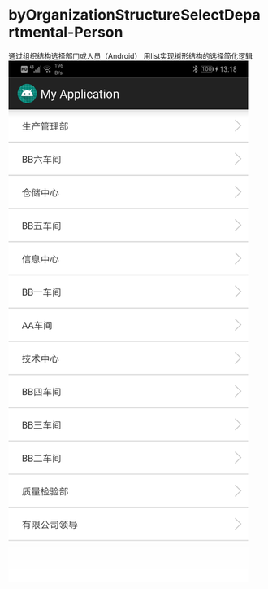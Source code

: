# byOrganizationStructureSelectDepartmental-Person
通过组织结构选择部门或人员（Android）
用list实现树形结构的选择简化逻辑
![Image text](https://github.com/com-gzxijiu-store/byOrganizationStructureSelectDepartmental-Person/blob/master/img/img.jpg)
